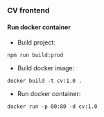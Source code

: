 ### CV frontend

#### Run docker container

* Build project:
```
npm run build:prod
```

* Build docker image:
```
docker build -t cv:1.0 . 
```

* Run docker container:
```
docker run -p 80:80 -d cv:1.0 
```